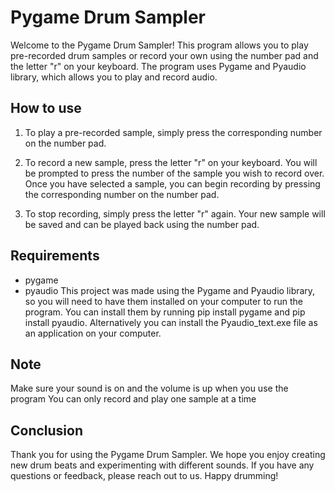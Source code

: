 # Pygame Drum Sampler
Welcome to the Pygame Drum Sampler! This program allows you to play pre-recorded drum samples or record your own using the number pad and the letter "r" on your keyboard. The program uses Pygame and Pyaudio library, which allows you to play and record audio.

## How to use
1. To play a pre-recorded sample, simply press the corresponding number on the number pad.

2. To record a new sample, press the letter "r" on your keyboard. You will be prompted to press the number of the sample you wish to record over. Once you have selected a sample, you can begin recording by pressing the corresponding number on the number pad.

3. To stop recording, simply press the letter "r" again. Your new sample will be saved and can be played back using the number pad.

## Requirements
* pygame
* pyaudio
This project was made using the Pygame and Pyaudio library, so you will need to have them installed on your computer to run the program. You can install them by running pip install pygame and pip install pyaudio.
Alternatively you can install the Pyaudio_text.exe file as an application on your computer.

## Note
Make sure your sound is on and the volume is up when you use the program
You can only record and play one sample at a time
## Conclusion
Thank you for using the Pygame Drum Sampler. We hope you enjoy creating new drum beats and experimenting with different sounds. If you have any questions or feedback, please reach out to us. Happy drumming!
